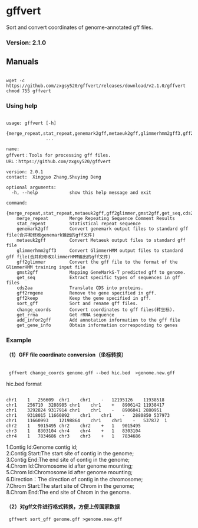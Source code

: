 # gffvert
Sort and convert coordinates of genome-annotated gff files.

### Version: 2.1.0

## Manuals
<pre><code>
wget -c https://github.com/zxgsy520/gffvert/releases/download/v2.1.0/gffvert
chmod 755 gffvert
</code></pre>

### Using help
<pre><code>
usage: gffvert [-h]
               {merge_repeat,stat_repeat,genemark2gff,metaeuk2gff,glimmerhmm2gff3,gff2glimmer,gmst2gff,get_seq,cds2aa,gff2rmgene,gff2keep,sort_gff,change_coords,get_rrna,add_infor2gff,get_gene_info}
               ...

name:
gffvert：Tools for processing gff files.
URL：https://github.com/zxgsy520/gffvert

version: 2.0.1
contact:  Xingguo Zhang,Shuying Deng <invicoun@foxmail.com>        

optional arguments:
  -h, --help            show this help message and exit

command:
  {merge_repeat,stat_repeat,metaeuk2gff,gff2glimmer,gmst2gff,get_seq,cds2aa,gff2rmgene,sort_gff,change_coords}
    merge_repeat        Merge Repeating Sequence Comment Results
    stat_repeat         Statistical repeat sequence
    genemark2gff        Convert genemark output files to standard gff file(合并和修改genemark输出的gff文件)
    metaeuk2gff         Convert Metaeuk output files to standard gff file
    glimmerhmm2gff3     Convert GlimmerHMM output files to standard gff file(合并和修改GlimmerHMM输出的gff文件)
    gff2glimmer         Convert the gff file to the format of the GlimmerHMM training input file
    gmst2gff            Mapping GeneMarkS-T predicted gff to genome.
    get_seq             Extract specific types of sequences in gff files
    cds2aa              Translate CDS into proteins.
    gff2rmgene          Remove the gene specified in gff.
    gff2keep            Keep the gene specified in gff.
    sort_gff            Sort and rename gff files.
    change_coords       Convert coordinates to gff files(转坐标).
    get_rrna            Get rRNA sequence
    add_infor2gff       Add annotation information to the gff file
    get_gene_info       Obtain information corresponding to genes
</code></pre> 
### Example
#### （1）GFF file coordinate conversion（坐标转换）
<pre><code>
 gffvert change_coords genome.gff --bed hic.bed  >genome.new.gff
</code></pre>
hic.bed format
<pre><code>
chr1	1	256609	chr1	chr1	-	12195126	11938518
chr1	256710	3288985	chr1	chr1	+	8906142	11938417
chr1	3292824	9317914	chr1	chr1	-	8906041	2880951
chr1	9318015	11660892	chr1	chr1	-	2880850	537973
chr1	11660993	12198864	chr1	chr1	-	537872	1
chr2	1	9015495	chr2	chr2	+	1	9015495
chr3	1	8303104	chr4	chr4	+	1	8303104
chr4	1	7834686	chr3	chr3	+	1	7834686
</code></pre>
1.Contig Id:Genome contig id;  
2.Contig Start:The start site of contig in the genome;  
3.Contig End:The end site of contig in the genome;  
4.Chrom Id:Chromosome id after genome mounting;  
5.Chrom Id:Chromosome id after genome mounting;  
6.Direction：The direction of contig in the chromosome;  
7.Chrom Start:The start site of Chrom in the genome;  
8.Chrom End:The end site of Chrom in the genome.  

#### （2）对gff文件进行格式转换，方便上传国家数据
```
 gffvert sort_gff genome.gff >genome.new.gff
```
